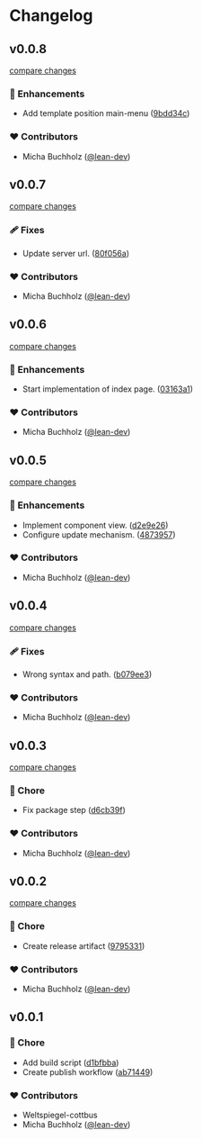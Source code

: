 # Changelog


## v0.0.8

[compare changes](https://github.com/weltspiegel-cottbus/joomla-integration/compare/v0.0.7...v0.0.8)

### 🚀 Enhancements

- Add template position main-menu ([9bdd34c](https://github.com/weltspiegel-cottbus/joomla-integration/commit/9bdd34c))

### ❤️ Contributors

- Micha Buchholz ([@lean-dev](http://github.com/lean-dev))

## v0.0.7

[compare changes](https://github.com/weltspiegel-cottbus/joomla-integration/compare/v0.0.6...v0.0.7)

### 🩹 Fixes

- Update server url. ([80f056a](https://github.com/weltspiegel-cottbus/joomla-integration/commit/80f056a))

### ❤️ Contributors

- Micha Buchholz ([@lean-dev](http://github.com/lean-dev))

## v0.0.6

[compare changes](https://github.com/weltspiegel-cottbus/joomla-integration/compare/v0.0.5...v0.0.6)

### 🚀 Enhancements

- Start implementation of index page. ([03163a1](https://github.com/weltspiegel-cottbus/joomla-integration/commit/03163a1))

### ❤️ Contributors

- Micha Buchholz ([@lean-dev](http://github.com/lean-dev))

## v0.0.5

[compare changes](https://github.com/weltspiegel-cottbus/joomla-integration/compare/v0.0.4...v0.0.5)

### 🚀 Enhancements

- Implement component view. ([d2e9e26](https://github.com/weltspiegel-cottbus/joomla-integration/commit/d2e9e26))
- Configure update mechanism. ([4873957](https://github.com/weltspiegel-cottbus/joomla-integration/commit/4873957))

### ❤️ Contributors

- Micha Buchholz ([@lean-dev](http://github.com/lean-dev))

## v0.0.4

[compare changes](https://github.com/weltspiegel-cottbus/joomla-integration/compare/v0.0.3...v0.0.4)

### 🩹 Fixes

- Wrong syntax and path. ([b079ee3](https://github.com/weltspiegel-cottbus/joomla-integration/commit/b079ee3))

### ❤️ Contributors

- Micha Buchholz ([@lean-dev](http://github.com/lean-dev))

## v0.0.3

[compare changes](https://github.com/weltspiegel-cottbus/joomla-integration/compare/v0.0.2...v0.0.3)

### 🏡 Chore

- Fix package step ([d6cb39f](https://github.com/weltspiegel-cottbus/joomla-integration/commit/d6cb39f))

### ❤️ Contributors

- Micha Buchholz ([@lean-dev](http://github.com/lean-dev))

## v0.0.2

[compare changes](https://github.com/weltspiegel-cottbus/joomla-integration/compare/v0.0.1...v0.0.2)

### 🏡 Chore

- Create release artifact ([9795331](https://github.com/weltspiegel-cottbus/joomla-integration/commit/9795331))

### ❤️ Contributors

- Micha Buchholz ([@lean-dev](http://github.com/lean-dev))

## v0.0.1


### 🏡 Chore

- Add build script ([d1bfbba](https://github.com/weltspiegel-cottbus/joomla-integration/commit/d1bfbba))
- Create publish workflow ([ab71449](https://github.com/weltspiegel-cottbus/joomla-integration/commit/ab71449))

### ❤️ Contributors

- Weltspiegel-cottbus 
- Micha Buchholz ([@lean-dev](http://github.com/lean-dev))

